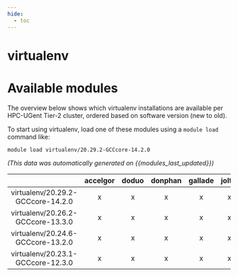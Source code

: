 ```yaml
---
hide:
  - toc
---
```


virtualenv
==========

# Available modules


The overview below shows which virtualenv installations are available per HPC-UGent Tier-2 cluster, ordered based on software version (new to old).

To start using virtualenv, load one of these modules using a `module load` command like:

```shell
module load virtualenv/20.29.2-GCCcore-14.2.0
```

*(This data was automatically generated on {{modules_last_updated}})*

| |accelgor|doduo|donphan|gallade|joltik|litleo|shinx|
| :---: | :---: | :---: | :---: | :---: | :---: | :---: | :---: |
|virtualenv/20.29.2-GCCcore-14.2.0|x|x|x|x|x|x|x|
|virtualenv/20.26.2-GCCcore-13.3.0|x|x|x|x|x|x|x|
|virtualenv/20.24.6-GCCcore-13.2.0|x|x|x|x|x|x|x|
|virtualenv/20.23.1-GCCcore-12.3.0|x|x|x|x|x|x|x|
